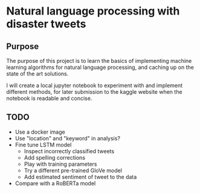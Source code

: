 # Natural language processing with disaster tweets

## Purpose
The purpose of this project is to learn the basics of implementing machine learning algorithms for natural
language processing, and caching up on the state of the art solutions.

I will create a local jupyter notebook to experiment with and implement different methods, for later
submission to the kaggle website when the notebook is readable and concise.

## TODO
- Use a docker image
- Use "location" and "keyword" in analysis?
- Fine tune LSTM model
    - Inspect incorrectly classified tweets
    - Add spelling corrections
    - Play with training parameters
    - Try a different pre-trained GloVe model
    - Add estimated sentiment of tweet to the data
- Compare with a RoBERTa model
